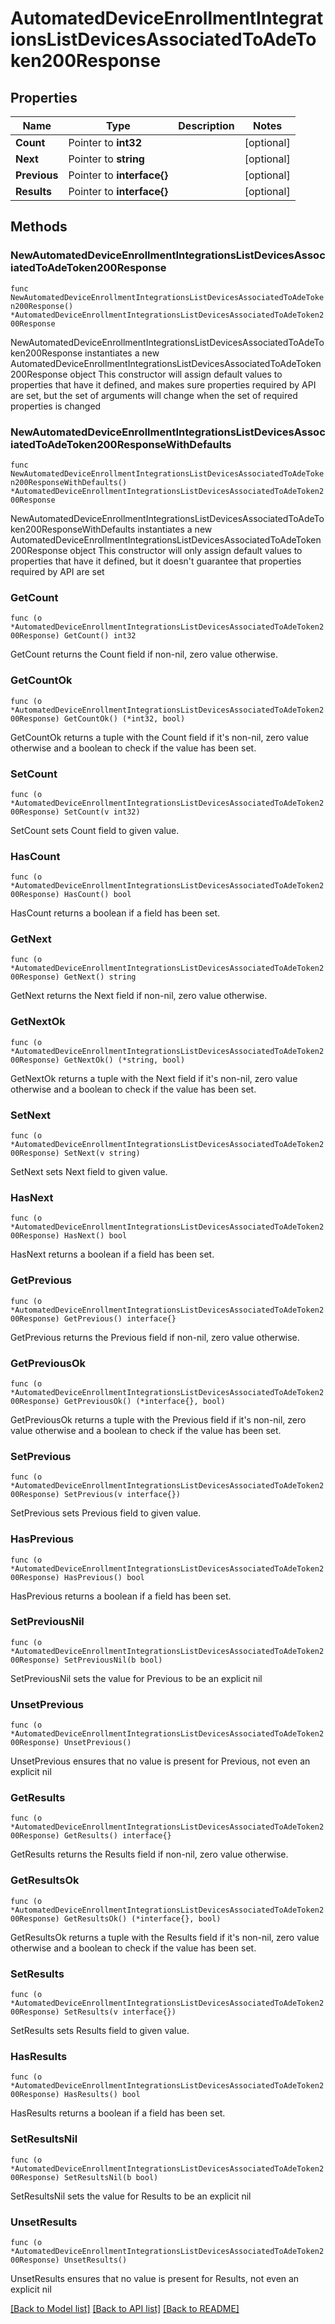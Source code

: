 # AutomatedDeviceEnrollmentIntegrationsListDevicesAssociatedToAdeToken200Response

## Properties

Name | Type | Description | Notes
------------ | ------------- | ------------- | -------------
**Count** | Pointer to **int32** |  | [optional] 
**Next** | Pointer to **string** |  | [optional] 
**Previous** | Pointer to **interface{}** |  | [optional] 
**Results** | Pointer to **interface{}** |  | [optional] 

## Methods

### NewAutomatedDeviceEnrollmentIntegrationsListDevicesAssociatedToAdeToken200Response

`func NewAutomatedDeviceEnrollmentIntegrationsListDevicesAssociatedToAdeToken200Response() *AutomatedDeviceEnrollmentIntegrationsListDevicesAssociatedToAdeToken200Response`

NewAutomatedDeviceEnrollmentIntegrationsListDevicesAssociatedToAdeToken200Response instantiates a new AutomatedDeviceEnrollmentIntegrationsListDevicesAssociatedToAdeToken200Response object
This constructor will assign default values to properties that have it defined,
and makes sure properties required by API are set, but the set of arguments
will change when the set of required properties is changed

### NewAutomatedDeviceEnrollmentIntegrationsListDevicesAssociatedToAdeToken200ResponseWithDefaults

`func NewAutomatedDeviceEnrollmentIntegrationsListDevicesAssociatedToAdeToken200ResponseWithDefaults() *AutomatedDeviceEnrollmentIntegrationsListDevicesAssociatedToAdeToken200Response`

NewAutomatedDeviceEnrollmentIntegrationsListDevicesAssociatedToAdeToken200ResponseWithDefaults instantiates a new AutomatedDeviceEnrollmentIntegrationsListDevicesAssociatedToAdeToken200Response object
This constructor will only assign default values to properties that have it defined,
but it doesn't guarantee that properties required by API are set

### GetCount

`func (o *AutomatedDeviceEnrollmentIntegrationsListDevicesAssociatedToAdeToken200Response) GetCount() int32`

GetCount returns the Count field if non-nil, zero value otherwise.

### GetCountOk

`func (o *AutomatedDeviceEnrollmentIntegrationsListDevicesAssociatedToAdeToken200Response) GetCountOk() (*int32, bool)`

GetCountOk returns a tuple with the Count field if it's non-nil, zero value otherwise
and a boolean to check if the value has been set.

### SetCount

`func (o *AutomatedDeviceEnrollmentIntegrationsListDevicesAssociatedToAdeToken200Response) SetCount(v int32)`

SetCount sets Count field to given value.

### HasCount

`func (o *AutomatedDeviceEnrollmentIntegrationsListDevicesAssociatedToAdeToken200Response) HasCount() bool`

HasCount returns a boolean if a field has been set.

### GetNext

`func (o *AutomatedDeviceEnrollmentIntegrationsListDevicesAssociatedToAdeToken200Response) GetNext() string`

GetNext returns the Next field if non-nil, zero value otherwise.

### GetNextOk

`func (o *AutomatedDeviceEnrollmentIntegrationsListDevicesAssociatedToAdeToken200Response) GetNextOk() (*string, bool)`

GetNextOk returns a tuple with the Next field if it's non-nil, zero value otherwise
and a boolean to check if the value has been set.

### SetNext

`func (o *AutomatedDeviceEnrollmentIntegrationsListDevicesAssociatedToAdeToken200Response) SetNext(v string)`

SetNext sets Next field to given value.

### HasNext

`func (o *AutomatedDeviceEnrollmentIntegrationsListDevicesAssociatedToAdeToken200Response) HasNext() bool`

HasNext returns a boolean if a field has been set.

### GetPrevious

`func (o *AutomatedDeviceEnrollmentIntegrationsListDevicesAssociatedToAdeToken200Response) GetPrevious() interface{}`

GetPrevious returns the Previous field if non-nil, zero value otherwise.

### GetPreviousOk

`func (o *AutomatedDeviceEnrollmentIntegrationsListDevicesAssociatedToAdeToken200Response) GetPreviousOk() (*interface{}, bool)`

GetPreviousOk returns a tuple with the Previous field if it's non-nil, zero value otherwise
and a boolean to check if the value has been set.

### SetPrevious

`func (o *AutomatedDeviceEnrollmentIntegrationsListDevicesAssociatedToAdeToken200Response) SetPrevious(v interface{})`

SetPrevious sets Previous field to given value.

### HasPrevious

`func (o *AutomatedDeviceEnrollmentIntegrationsListDevicesAssociatedToAdeToken200Response) HasPrevious() bool`

HasPrevious returns a boolean if a field has been set.

### SetPreviousNil

`func (o *AutomatedDeviceEnrollmentIntegrationsListDevicesAssociatedToAdeToken200Response) SetPreviousNil(b bool)`

 SetPreviousNil sets the value for Previous to be an explicit nil

### UnsetPrevious
`func (o *AutomatedDeviceEnrollmentIntegrationsListDevicesAssociatedToAdeToken200Response) UnsetPrevious()`

UnsetPrevious ensures that no value is present for Previous, not even an explicit nil
### GetResults

`func (o *AutomatedDeviceEnrollmentIntegrationsListDevicesAssociatedToAdeToken200Response) GetResults() interface{}`

GetResults returns the Results field if non-nil, zero value otherwise.

### GetResultsOk

`func (o *AutomatedDeviceEnrollmentIntegrationsListDevicesAssociatedToAdeToken200Response) GetResultsOk() (*interface{}, bool)`

GetResultsOk returns a tuple with the Results field if it's non-nil, zero value otherwise
and a boolean to check if the value has been set.

### SetResults

`func (o *AutomatedDeviceEnrollmentIntegrationsListDevicesAssociatedToAdeToken200Response) SetResults(v interface{})`

SetResults sets Results field to given value.

### HasResults

`func (o *AutomatedDeviceEnrollmentIntegrationsListDevicesAssociatedToAdeToken200Response) HasResults() bool`

HasResults returns a boolean if a field has been set.

### SetResultsNil

`func (o *AutomatedDeviceEnrollmentIntegrationsListDevicesAssociatedToAdeToken200Response) SetResultsNil(b bool)`

 SetResultsNil sets the value for Results to be an explicit nil

### UnsetResults
`func (o *AutomatedDeviceEnrollmentIntegrationsListDevicesAssociatedToAdeToken200Response) UnsetResults()`

UnsetResults ensures that no value is present for Results, not even an explicit nil

[[Back to Model list]](../README.md#documentation-for-models) [[Back to API list]](../README.md#documentation-for-api-endpoints) [[Back to README]](../README.md)


